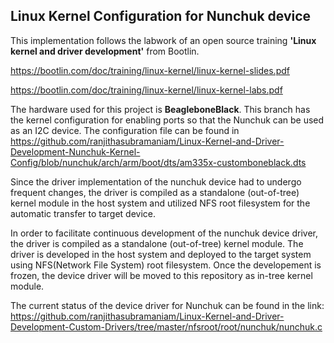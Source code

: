 ## Linux Kernel Configuration for Nunchuk device

This implementation follows the labwork of an open source training **'Linux kernel and driver development'** from Bootlin.

https://bootlin.com/doc/training/linux-kernel/linux-kernel-slides.pdf

https://bootlin.com/doc/training/linux-kernel/linux-kernel-labs.pdf

The hardware used for this project is **BeagleboneBlack**. This branch has the kernel configuration for enabling ports so that the Nunchuk can be used as an I2C device. The configuration file can be found in https://github.com/ranjithasubramaniam/Linux-Kernel-and-Driver-Development-Nunchuk-Kernel-Config/blob/nunchuk/arch/arm/boot/dts/am335x-customboneblack.dts

Since the driver implementation of the nunchuk device had to undergo frequent changes, the driver is compiled as a standalone (out-of-tree) kernel module in the host system and utilized NFS root filesystem for the automatic transfer to target device.


In order to facilitate continuous development of the nunchuk device driver, the driver is compiled as a standalone (out-of-tree) kernel module. The driver is developed in the host system and deployed to the target system using NFS(Network File System) root filesystem. Once the developement is frozen, the device driver will be moved to this repository as in-tree kernel module. 

The current status of the device driver for Nunchuk can be found in the link:
https://github.com/ranjithasubramaniam/Linux-Kernel-and-Driver-Development-Custom-Drivers/tree/master/nfsroot/root/nunchuk/nunchuk.c

